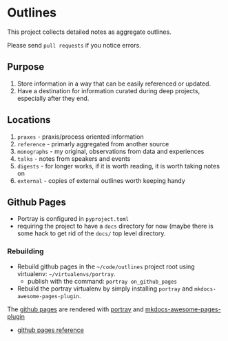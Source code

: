 # Outlines

This project collects detailed notes as aggregate outlines.

Please send `pull requests` if you notice errors.

## Purpose

1. Store information in a way that can be easily referenced or updated.
2. Have a destination for information curated during deep projects, especially after they end.


## Locations

1. `praxes` - praxis/process oriented information
2. `reference` - primarly aggregated from another source
3. `monographs` - my original, observations from data and experiences
4. `talks` - notes from speakers and events 
5. `digests` - for longer works, if it is worth reading, it is worth taking notes on
6. `external` - copies of external outlines worth keeping handy


## Github Pages

- Portray is configured in `pyproject.toml`
- requiring the project to have a `docs` directory for now (maybe there is some hack to get rid of the `docs/` top level directory.

### Rebuilding

- Rebuild github pages in the `~/code/outlines` project root using virtualenv: `~/virtualenvs/portray`.
  - publish with the command: `portray on_github_pages`
- Rebuild the portray virtualenv by simply installing `portray` and `mkdocs-awesome-pages-plugin`.

The [github pages](https://robbintt.github.io/outlines/) are rendered with [portray](https://timothycrosley.github.io/portray/) and [mkdocs-awesome-pages-plugin](https://github.com/lukasgeiter/mkdocs-awesome-pages-plugin)

- [github pages reference](https://docs.github.com/en/pages/quickstart)
